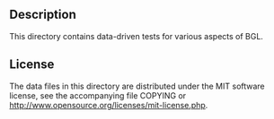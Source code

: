 Description
------------

This directory contains data-driven tests for various aspects of BGL.

License
--------

The data files in this directory are distributed under the MIT software
license, see the accompanying file COPYING or
http://www.opensource.org/licenses/mit-license.php.


